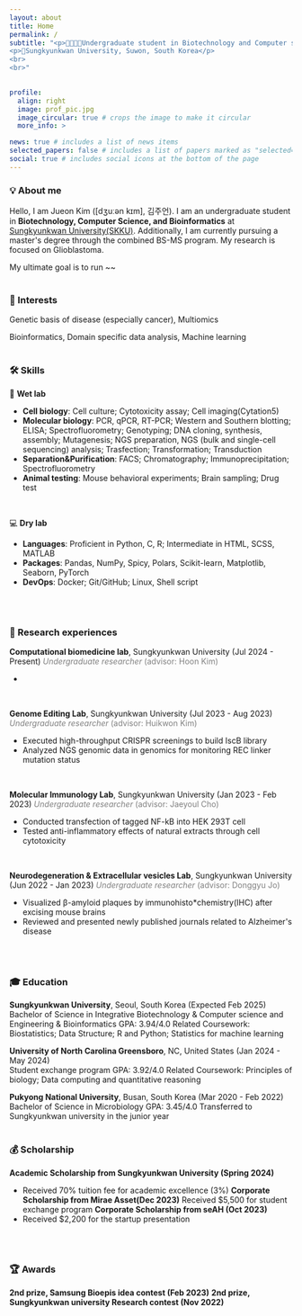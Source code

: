 ```yaml
---
layout: about
title: Home
permalink: /
subtitle: "<p>🧬👩🏻‍💻Undergraduate student in Biotechnology and Computer science</p>
<p>📍Sungkyunkwan University, Suwon, South Korea</p>
<br>
<br>"
  

profile:
  align: right
  image: prof_pic.jpg
  image_circular: true # crops the image to make it circular
  more_info: >

news: true # includes a list of news items
selected_papers: false # includes a list of papers marked as "selected={true}"
social: true # includes social icons at the bottom of the page
---
```



### 💡 About me

Hello, I am Jueon Kim ([dʒuːən kɪm], 김주언). I am an undergraduate student in **Biotechnology, Computer Science, and Bioinformatics** at [Sungkyunkwan University(SKKU)](https://www.skku.edu/eng). Additionally, I am currently pursuing a master's degree through the combined BS-MS program. My research is focused on Glioblastoma.

My ultimate goal is to run ~~
<br>
<br>

### 🎯 Interests
<p>Genetic basis of disease (especially cancer), Multiomics</p>
Bioinformatics, Domain specific data analysis, Machine learning
<br>
<br>

### 🛠️ Skills
🧪 **Wet lab**
- **Cell biology**: Cell culture; Cytotoxicity assay; Cell imaging(Cytation5)
- **Molecular biology**: PCR, qPCR, RT-PCR; Western and Southern blotting; ELISA; Spectrofluorometry; Genotyping; DNA cloning, synthesis, assembly; Mutagenesis; NGS preparation, NGS (bulk and single-cell sequencing) analysis; Trasfection; Transformation; Transduction
- **Separation&Purification**: FACS; Chromatography; Immunoprecipitation; Spectrofluorometry
- **Animal testing**: Mouse behavioral experiments; Brain sampling; Drug test
<br>

💻 **Dry lab**
- **Languages**: Proficient in Python, C, R; Intermediate in HTML, SCSS, MATLAB
- **Packages**: Pandas, NumPy, Spicy, Polars, Scikit-learn, Matplotlib, Seaborn, PyTorch
- **DevOps**: Docker; Git/GitHub; Linux, Shell script
<br>
<br>

### 📑 Research experiences
**Computational biomedicine lab**, Sungkyunkwan University (Jul 2024 - Present)
<span style="color: gray;"><i>Undergraduate researcher</i> (advisor: Hoon Kim)</span>

- 
<br>

**Genome Editing Lab**, Sungkyunkwan University (Jul 2023 - Aug 2023)
<span style="color: gray;"><i>Undergraduate researcher</i> (advisor: Huikwon Kim) </span>

- Executed high-throughput CRISPR screenings to build IscB library
- Analyzed NGS genomic data in genomics for monitoring REC linker mutation status
<br>

**Molecular Immunology Lab**, Sungkyunkwan University (Jan 2023 - Feb 2023)
<span style="color: gray;"><i>Undergraduate researcher</i> (advisor: Jaeyoul Cho) </span>	

- Conducted transfection of tagged NF-kB into HEK 293T cell
- Tested anti-inflammatory effects of natural extracts through cell cytotoxicity
<br>

**Neurodegeneration & Extracellular vesicles Lab**, Sungkyunkwan University (Jun 2022 - Jan 2023)
<span style="color: gray;"><i>Undergraduate researcher</i> (advisor: Donggyu Jo) </span>	

- Visualized β-amyloid plaques by immunohisto*chemistry(IHC) after excising mouse brains
- Reviewed and presented newly published journals related to Alzheimer's disease
<br>
<br>

### 🎓 Education
**Sungkyunkwan University**, Seoul, South Korea (Expected Feb 2025)
  Bachelor of Science in Integrative Biotechnology & Computer science and Engineering & Bioinformatics
  GPA: 3.94/4.0
  Related Coursework: Biostatistics; Data Structure; R and Python; Statistics for machine learning

**University of North Carolina Greensboro**, NC, United States (Jan 2024 - May 2024)	 
  Student exchange program
  GPA: 3.92/4.0
  Related Coursework: Principles of biology; Data computing and quantitative reasoning

**Pukyong National University**, Busan, South Korea (Mar 2020 - Feb 2022)
  Bachelor of Science in Microbiology
  GPA: 3.45/4.0
  Transferred to Sungkyunkwan university in the junior year
<br>
<br>

### 💰 Scholarship
**Academic Scholarship from Sungkyunkwan University (Spring 2024)**
- Received 70% tuition fee for academic excellence (3%)
**Corporate Scholarship from Mirae Asset(Dec 2023)**
Received $5,500 for student exchange program 
**Corporate Scholarship from seAH (Oct 2023)**
- Received $2,200 for the startup presentation
<br>
<br>

### 🏆 Awards
**2nd prize, Samsung Bioepis idea contest (Feb 2023)**
**2nd prize, Sungkyunkwan university Research contest (Nov 2022)**

